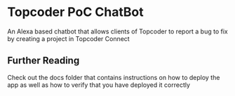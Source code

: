 # Topcoder PoC ChatBot

An Alexa based chatbot that allows clients of Topcoder to report a bug to fix by creating a project in Topcoder Connect

## Further Reading

Check out the docs folder that contains instructions on how to deploy the app as well as how to verify that you have deployed it correctly
